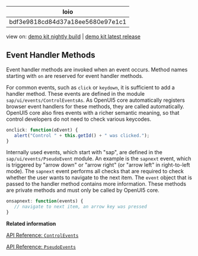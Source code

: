 <!-- loiobdf3e9818cd84d37a18ee5680e97e1c1 -->

| loio |
| -----|
| bdf3e9818cd84d37a18ee5680e97e1c1 |

<div id="loio">

view on: [demo kit nightly build](https://openui5nightly.hana.ondemand.com/#/topic/bdf3e9818cd84d37a18ee5680e97e1c1) | [demo kit latest release](https://openui5.hana.ondemand.com/#/topic/bdf3e9818cd84d37a18ee5680e97e1c1)</div>

## Event Handler Methods

Event handler methods are invoked when an event occurs. Method names starting with `on` are reserved for event handler methods.

For common events, such as `click` or `keydown`, it is sufficient to add a handler method. These events are defined in the module `sap/ui/events/ControlEventsAs`. As OpenUI5 core automatically registers browser event handlers for these methods, they are called automatically. OpenUI5 core also fires events with a richer semantic meaning, so that control developers do not need to check various keycodes.

``` js
onclick: function(oEvent) {
   alert("Control " + this.getId() + " was clicked.");
}
```

Internally used events, which start with "sap", are defined in the `sap/ui/events/PseudoEvent` module. An example is the `sapnext` event, which is triggered by "arrow down" or "arrow right" \(or "arrow left" in right-to-left mode\). The `sapnext` event performs all checks that are required to check whether the user wants to navigate to the next item. The `event` object that is passed to the handler method contains more information. These methods are private methods and must only be called by OpenUI5 core.

``` js
onsapnext: function(events) {
   // navigate to next item, an arrow key was pressed
}
```

**Related information**  


[API Reference: `ControlEvents`](https://openui5.hana.ondemand.com/#/api/module%3Asap%2Fui%2Fevents%2FControlEvents)

[API Reference: `PseudoEvents`](https://openui5.hana.ondemand.com/#/api/module%3Asap%2Fui%2Fevents%2FPseudoEvents.events)

